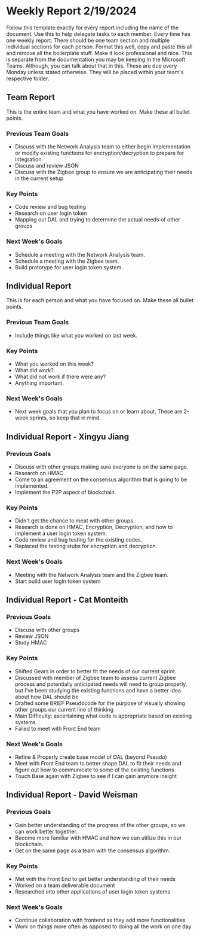 # Weekly Report 2/19/2024
Follow this template exactly for every report including the name of the document. Use this to help delegate tasks to each member. Every time has one weekly report. There should be one team section and multiple individual sections for each person.
Format this well, copy and paste this all and remove all the boilerplate stuff. Make it look professional and nice. This is separate from the documentation you may be keeping in the Microsoft Teams. Although, you can talk about that in this. These are due every Monday unless stated otherwise. They will be placed within your team's respective folder.

## Team Report
This is the entire team and what you have worked on. Make these all bullet points.

### Previous Team Goals
- Discuss with the Network Analysis team to either begin implementation or modify existing functions for encryption/decryption to prepare for integration
- Discuss and review JSON
- Discuss with the Zigbee group to ensure we are anticipating their needs in the current setup

### Key Points
- Code review and bug testing
- Research on user login token
- Mapping out DAL and trying to determine the actual needs of other groups 
  
### Next Week's Goals
- Schedule a meeting with the Network Analysis team.
- Schedule a meeting with the Zigbee team.
- Build prototype for user login token system.

## Individual Report
This is for each person and what you have focused on. Make these all bullet points.

### Previous Team Goals
- Include things like what you worked on last week.
  
### Key Points
- What you worked on this week?
- What did work?
- What did not work if there were any?
- Anything important.
  
### Next Week's Goals
- Next week goals that you plan to focus on or learn about. These are 2-week sprints, so keep that in mind.

## Individual Report - Xingyu Jiang
### Previous Goals
- Discuss with other groups making sure everyone is on the same page.
- Research on HMAC.
- Come to an agreement on the consensus algorithm that is going to be implemented.
- Implement the P2P aspect of blockchain.

### Key Points
- Didn't get the chance to meat with other groups. 
- Research is done on HMAC, Encryption, Decryption, and how to implement a user login token system. 
- Code review and bug testing for the existing codes. 
- Replaced the testing stubs for encryption and decryption.

### Next Week's Goals
- Meeting with the Network Analysis team and the Zigbee team.
- Start build user login token system

## Individual Report - Cat Monteith 
### Previous Goals 
- Discuss with other groups 
- Review JSON 
- Study HMAC

### Key Points
- Shifted Gears in order to better fit the needs of our current sprint.
- Discussed with member of Zigbee team to assess current Zigbee process and potentially anticipated needs
  will need to group properly, but I've been studying the existing functions and have a better idea about how DAL should be 
- Drafted some BRIEF Pseudocode for the purpose of visually showing other groups our current line of thinking
- Main Difficulty: ascertaining what code is appropriate based on existing systems
- Failed to meet with Front End team

### Next Week's Goals 
- Refine & Properly create base model of DAL (beyond Pseudo)
- Meet with Front End team to better shape DAL to fit their needs and figure out how to communicate to some of 
the existing functions 
- Touch Base again with Zigbee to see if I can gain anymore insight

## Individual Report - David Weisman
### Previous Goals 
- Gain better understanding of the progress of the other groups, so we can work better together.
- Become more familiar with HMAC and how we can utilize this in our blockchain.
- Get on the same page as a team with the consensus algorithm.

### Key Points
- Met with the Front End to get better understanding of their needs
- Worked on a team deliverable document
- Researched into other applications of user login token systems

### Next Week's Goals 
- Continue collaboration with frontend as they add more functionalities
- Work on things more often as opposed to doing all the work on one day
